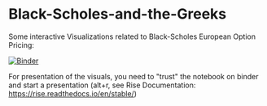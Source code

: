 # Black-Scholes-and-the-Greeks

Some interactive Visualizations related to Black-Scholes European Option Pricing:

[![Binder](https://mybinder.org/badge_logo.svg)](https://mybinder.org/v2/gh/mmmlung/Black-Scholes-and-the-Greeks/HEAD)

For presentation of the visuals, you need to "trust" the notebook on binder and start a presentation (alt+r, see Rise Documentation: https://rise.readthedocs.io/en/stable/)
